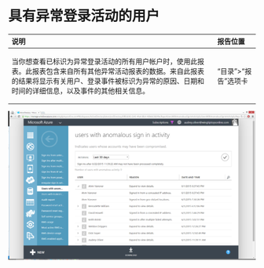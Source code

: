 <properties
	pageTitle="具有异常登录活动的用户"
	description="指示标识为异常登录活动的所有用户帐户的报表。"
	services="active-directory"
	documentationCenter=""
	authors="kenhoff"
	manager="ilanas"
	editor=""/>

<tags
	ms.service="active-directory"
	ms.date="07/13/2015"
	wacn.date="08/29/2015"/>

# 具有异常登录活动的用户

| 说明 | 报告位置 |
| :-------------     | :-------        |
| <p>当你想查看已标识为异常登录活动的所有用户帐户时，使用此报表。此报表包含来自所有其他异常活动报表的数据。来自此报表的结果将显示有关用户、登录事件被标识为异常的原因、日期和时间的详细信息，以及事件的其他相关信息。</p> | “目录”>“报告”选项卡 |

![具有异常登录活动的用户](./media/active-directory-reporting-users-with-anomalous-sign-in-activity/usersWithAnomalousSignInActivity.PNG)

<!---HONumber=67-->